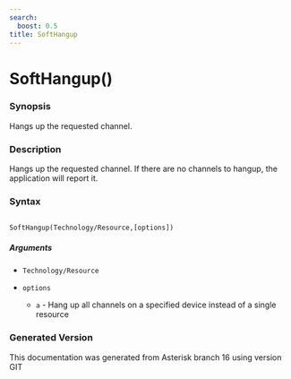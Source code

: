 ```yaml
---
search:
  boost: 0.5
title: SoftHangup
---
```


# SoftHangup()

### Synopsis

Hangs up the requested channel.

### Description

Hangs up the requested channel. If there are no channels to hangup, the application will report it.<br>


### Syntax


```

SoftHangup(Technology/Resource,[options])
```
##### Arguments


* `Technology/Resource`

* `options`

    * `a` - Hang up all channels on a specified device instead of a single resource<br>



### Generated Version

This documentation was generated from Asterisk branch 16 using version GIT 